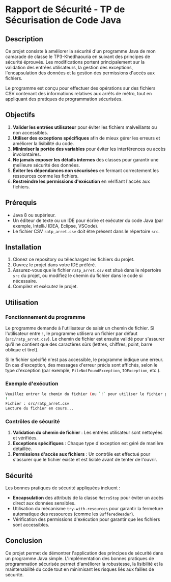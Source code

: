
# Rapport de Sécurité - TP de Sécurisation de Code Java

## Description
Ce projet consiste à améliorer la sécurité d'un programme Java de mon camarade de classe le TP3-Khedhaouria en suivant des principes de sécurité éprouvés. Les modifications portent principalement sur la validation des entrées utilisateurs, la gestion des exceptions, l'encapsulation des données et la gestion des permissions d'accès aux fichiers. 

Le programme est conçu pour effectuer des opérations sur des fichiers CSV contenant des informations relatives aux arrêts de métro, tout en appliquant des pratiques de programmation sécurisées.

## Objectifs
1. **Valider les entrées utilisateur** pour éviter les fichiers malveillants ou non accessibles.
2. **Utiliser des exceptions spécifiques** afin de mieux gérer les erreurs et améliorer la lisibilité du code.
3. **Minimiser la portée des variables** pour éviter les interférences ou accès involontaires.
4. **Ne jamais exposer les détails internes** des classes pour garantir une meilleure sécurité des données.
5. **Éviter les dépendances non sécurisées** en fermant correctement les ressources comme les fichiers.
6. **Restreindre les permissions d'exécution** en vérifiant l'accès aux fichiers.

## Prérequis
- Java 8 ou supérieur.
- Un éditeur de texte ou un IDE pour écrire et exécuter du code Java (par exemple, IntelliJ IDEA, Eclipse, VSCode).
- Le fichier CSV `ratp_arret.csv` doit être présent dans le répertoire `src`.

## Installation
1. Clonez ce repository ou téléchargez les fichiers du projet.
2. Ouvrez le projet dans votre IDE préféré.
3. Assurez-vous que le fichier `ratp_arret.csv` est situé dans le répertoire `src` du projet, ou modifiez le chemin du fichier dans le code si nécessaire.
4. Compilez et exécutez le projet.

## Utilisation
### Fonctionnement du programme
Le programme demande à l'utilisateur de saisir un chemin de fichier. Si l'utilisateur entre `!`, le programme utilisera un fichier par défaut (`src/ratp_arret.csv`). Le chemin de fichier est ensuite validé pour s'assurer qu'il ne contient que des caractères sûrs (lettres, chiffres, point, barre oblique et tiret).

Si le fichier spécifié n'est pas accessible, le programme indique une erreur. En cas d'exception, des messages d'erreur précis sont affichés, selon le type d'exception (par exemple, `FileNotFoundException`, `IOException`, etc.).

### Exemple d'exécution
```bash
Veuillez entrer le chemin du fichier (ou `!` pour utiliser le fichier par défaut) :
!  
Fichier : src/ratp_arret.csv
Lecture du fichier en cours...
```

### Contrôles de sécurité
1. **Validation du chemin de fichier** : Les entrées utilisateur sont nettoyées et vérifiées.
2. **Exceptions spécifiques** : Chaque type d'exception est géré de manière détaillée.
3. **Permissions d'accès aux fichiers** : Un contrôle est effectué pour s'assurer que le fichier existe et est lisible avant de tenter de l'ouvrir.

## Sécurité
Les bonnes pratiques de sécurité appliquées incluent :
- **Encapsulation** des attributs de la classe `MetroStop` pour éviter un accès direct aux données sensibles.
- Utilisation du mécanisme `try-with-resources` pour garantir la fermeture automatique des ressources (comme les `BufferedReader`).
- Vérification des permissions d'exécution pour garantir que les fichiers sont accessibles.

## Conclusion
Ce projet permet de démontrer l'application des principes de sécurité dans un programme Java simple. L'implémentation des bonnes pratiques de programmation sécurisée permet d'améliorer la robustesse, la lisibilité et la maintenabilité du code tout en minimisant les risques liés aux failles de sécurité.

